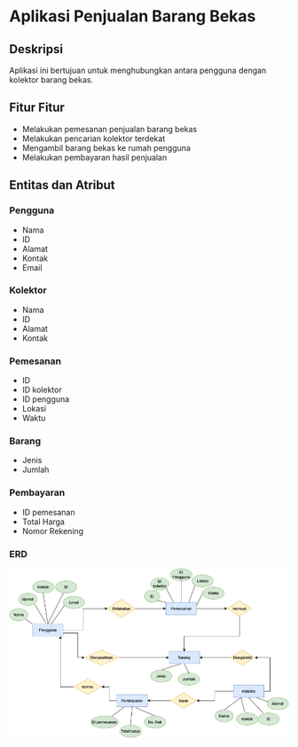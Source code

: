 # Aplikasi Penjualan Barang Bekas

## Deskripsi
Aplikasi ini bertujuan untuk menghubungkan antara pengguna dengan kolektor barang bekas.

## Fitur Fitur
- Melakukan pemesanan penjualan barang bekas
- Melakukan pencarian kolektor terdekat
- Mengambil barang bekas ke rumah pengguna
- Melakukan pembayaran hasil penjualan

## Entitas dan Atribut
### Pengguna
- Nama
- ID
- Alamat
- Kontak
- Email

### Kolektor
- Nama
- ID
- Alamat
- Kontak

### Pemesanan
- ID 
- ID kolektor
- ID pengguna
- Lokasi
- Waktu

### Barang
- Jenis
- Jumlah

### Pembayaran
- ID pemesanan
- Total Harga
- Nomor Rekening

### ERD
![alt text](https://github.com/nurdilafarha/IF214002/blob/main/pertemuan2/ERD.png)
